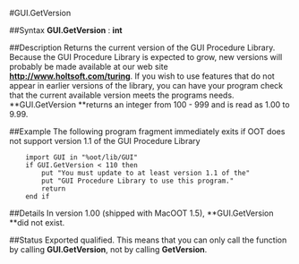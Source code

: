 
#GUI.GetVersion

##Syntax
**GUI.GetVersion** : **int**



##Description
Returns the current version of the GUI Procedure Library. Because the GUI Procedure Library is expected to grow, new versions will probably be made available at our web site **http://www.holtsoft.com/turing**. If you wish to use features that do not appear in earlier versions of the library, you can have your program check that the current available version meets the programs needs. **GUI.GetVersion **returns an integer from 100 - 999 and is read as 1.00 to 9.99.



##Example
The following program fragment immediately exits if OOT does not support version 1.1 of the GUI Procedure Library


        import GUI in "%oot/lib/GUI"
        if GUI.GetVersion < 110 then
            put "You must update to at least version 1.1 of the"
            put "GUI Procedure Library to use this program."
            return
        end if
##Details
In version 1.00 (shipped with MacOOT 1.5), **GUI.GetVersion **did not exist.



##Status
Exported qualified.
This means that you can only call the function by calling **GUI.GetVersion**, not by calling **GetVersion**.


